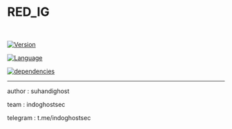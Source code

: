 # RED_IG
<br>

<a href="https://github.com/indoghostsec"><img alt="Version" src="https://img.shields.io/badge/Version-1.0-brightgreen"/></a>

<a href="https://github.com/indoghostsec"><img alt="Language" src="https://img.shields.io/badge/Language-Python-brightgreen"/></a>

<a href="https://github.com/indoghostsec"><img alt="dependencies" src="https://img.shields.io/badge/Type Tools-Instagram%20Hacking-lightgrey"/></a>

-----------------------------------

author : suhandighost

team : indoghostsec

telegram : t.me/indoghostsec
